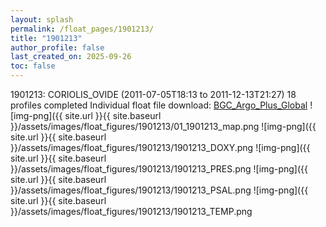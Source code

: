 ```yaml
---
layout: splash
permalink: /float_pages/1901213/
title: "1901213"
author_profile: false
last_created_on: 2025-09-26
toc: false
---
```

 
1901213: CORIOLIS_OVIDE (2011-07-05T18:13 to 2011-12-13T21:27)
18 profiles completed
Individual float file download: [BGC_Argo_Plus_Global](https://ftp.soest.hawaii.edu/bgc_argo_plus/Individual_Floats/outliers_removed/1901213_Sprof_processed.nc)
![img-png]({{ site.url }}{{ site.baseurl }}/assets/images/float_figures/1901213/01_1901213_map.png
![img-png]({{ site.url }}{{ site.baseurl }}/assets/images/float_figures/1901213/1901213_DOXY.png
![img-png]({{ site.url }}{{ site.baseurl }}/assets/images/float_figures/1901213/1901213_PRES.png
![img-png]({{ site.url }}{{ site.baseurl }}/assets/images/float_figures/1901213/1901213_PSAL.png
![img-png]({{ site.url }}{{ site.baseurl }}/assets/images/float_figures/1901213/1901213_TEMP.png
